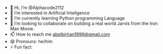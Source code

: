 - 👋 Hi, I’m @Alphacode2112
- 👀 I’m interested in Artificial Intellgence
- 🌱 I’m currently learning Python programming Language
- 💞️ I’m looking to collaborate on building a real world Jarvis from the Iron Man Movie.
- 📫 How to reach me abelbirhan1996@gmail.com
- 😄 Pronouns: he/him
- ⚡ Fun fact: 

<!---
Alphacode2112/Alphacode2112 is a ✨ special ✨ repository because its `README.md` (this file) appears on your GitHub profile.
You can click the Preview link to take a look at your changes.
--->
